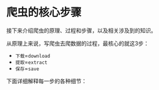 # 爬虫的核心步骤

接下来介绍爬虫的原理、过程和步骤，以及相关涉及到的知识。

从原理上来说，写爬虫去爬数据的过程，最核心的就这3步：

* `下载`=`download`
* `提取`=`extract`
* `保存`=`save`

下面详细解释每一步的各种细节：